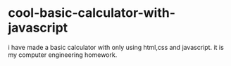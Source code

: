 # cool-basic-calculator-with-javascript
i have made a basic calculator with only  using html,css and javascript.
it is my computer engineering homework.
